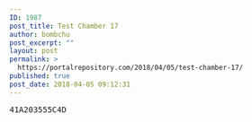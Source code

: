 ```yaml
---
ID: 1987
post_title: Test Chamber 17
author: bombchu
post_excerpt: ""
layout: post
permalink: >
  https://portalrepository.com/2018/04/05/test-chamber-17/
published: true
post_date: 2018-04-05 09:12:31
---
```

<pre>41A203555C4D</pre>